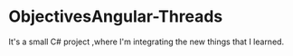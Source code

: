 # ObjectivesAngular-Threads
It's a small C# project ,where I'm integrating the new things that I learned.
